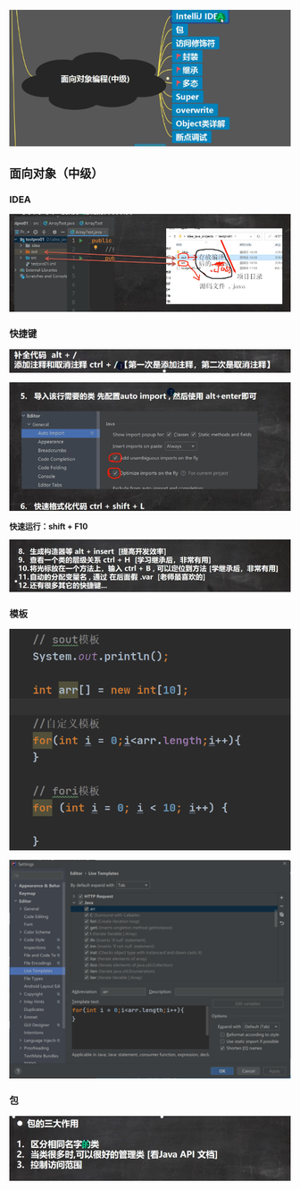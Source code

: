 ![输入图片说明](/imgs/2024-07-12/rl95OgdaeALatiAt.png)

## 面向对象（中级）

### IDEA
![输入图片说明](/imgs/2024-07-12/47tJBowFTyNXO9cp.png)
### 快捷键
![输入图片说明](/imgs/2024-07-12/Uy3omsXpr9Fk9J4K.png)

![输入图片说明](/imgs/2024-07-12/rKploEJYa0tNUTV9.png)

**快速运行：shift + F10**

![输入图片说明](/imgs/2024-07-12/8zTT3sNiC7MkZiLc.png)

### 模板

![输入图片说明](/imgs/2024-07-12/N9CDWA575i066asq.png)

![输入图片说明](/imgs/2024-07-12/LOGMk2vj4yQbLTlb.png)

### 包

![输入图片说明](/imgs/2024-07-12/eC4nRpw6FEgmSD71.png)


<!--stackedit_data:
eyJoaXN0b3J5IjpbMTMyMDEyOTAyNSwtMTUxMTE1OTQxMSwxNz
U1NDcyNzk5LC02NjE0NDQzMTcsLTE5MTY3MDIwNTcsNDc2Nzk4
NzQ3XX0=
-->